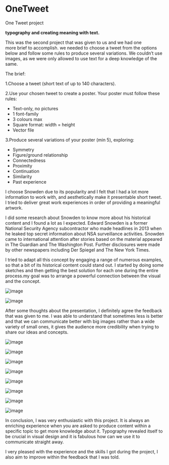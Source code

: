 # OneTweet
One Tweet project

<b>typography and creating meaning with text.</b>

This was the second project that was given to us and we had one more brief to accomplish. we needed to choose a tweet from the options below and follow some rules to produce several variations. We couldn’t use images, as we were only allowed to use text for a deep knowledge of the same.

The brief:

1.Choose a tweet (short text of up to 140 characters).

2.Use your chosen tweet to create a poster. Your poster must follow these rules:

* Text-only, no pictures
* 1 font-family
* 3 colours max
* Square format: width = height
* Vector file

3.Produce several variations of your poster (min 5), exploring:

* Symmetry
* Figure/ground relationship
* Connectedness
* Proximity
* Continuation
* Similarity
* Past experience

I choose Snowden due to its  popularity and I felt that I had a lot more information to work with, and aesthetically make it presentable short tweet. I tried to deliver great work experiences in order of providing a meaningful artwork.

I did some research about Snowden to know more about his historical content and I found a lot as I expected. Edward Snowden is a former National Security Agency subcontractor who made headlines in 2013 when he leaked top secret information about NSA surveillance activities.
Snowden came to international attention after stories based on the material appeared in The Guardian and The Washington Post. Further disclosures were made by other newspapers including Der Spiegel and The New York Times.

I tried to adapt all this concept by engaging a range of numerous examples, so that a bit of its historical content could stand out. I started  by doing some sketches and then getting the best solution for each one during the entire process.my goal was  to arrange a powerful connection between the visual and the concept.

![image](https://github.com/itsfranhere/OneTweet/blob/master/content/DSCF2026.JPG)

![image](https://github.com/itsfranhere/OneTweet/blob/master/content/DSCF2027.JPG)

After some thoughts about the presentation, I definitely agree the feedback that was given to me. I was able to understand that sometimes less is better and that we can communicate  better with big images rather than a wide variety of small ones, it gives the audience more credibility when trying to share our ideas and concepts.

![image](https://github.com/itsfranhere/OneTweet/blob/master/content/1.png)

![image](https://github.com/itsfranhere/OneTweet/blob/master/content/2.png)

![image](https://github.com/itsfranhere/OneTweet/blob/master/content/3.png)

![image](https://github.com/itsfranhere/OneTweet/blob/master/content/4.png)

![image](https://github.com/itsfranhere/OneTweet/blob/master/content/5.png)

![image](https://github.com/itsfranhere/OneTweet/blob/master/content/6.png)

![image](https://github.com/itsfranhere/OneTweet/blob/master/content/7.png)

![image](https://github.com/itsfranhere/OneTweet/blob/master/content/8.png)

In conclusion, I was very enthusiastic with this project. It is always an enriching experience when  you are asked to produce content within a specific topic to get more knowledge about it. Typography revealed itself to be crucial in visual design and it is fabulous how can we use it to communicate straight away.

I very pleased with the experience and the skills I got during the project, I also aim to improve within the feedback that I was told.


